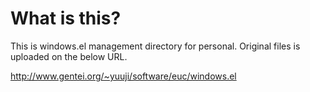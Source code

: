 # What is this?

This is windows.el management directory for personal.
Original files is uploaded on the below URL.

http://www.gentei.org/~yuuji/software/euc/windows.el

